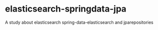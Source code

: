 # elasticsearch-springdata-jpa
A study about elasticsearch spring-data-elasticsearch and jparepositories

